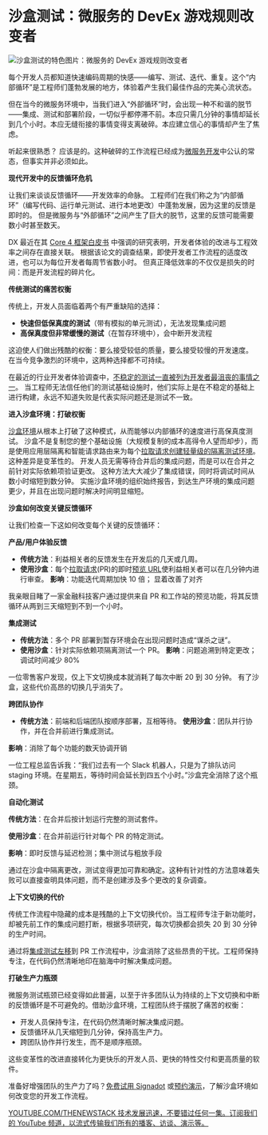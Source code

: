 # 沙盒测试：微服务的 DevEx 游戏规则改变者

![沙盒测试的特色图片：微服务的 DevEx 游戏规则改变者](https://cdn.thenewstack.io/media/2025/03/6a747b14-game-changer-1024x595.jpg)

每个开发人员都知道快速编码周期的快感——编写、测试、迭代、重复。这个“内部循环”是工程师们蓬勃发展的地方，体验着产生我们最佳作品的完美心流状态。

但在当今的微服务环境中，当我们进入“外部循环”时，会出现一种不和谐的脱节——集成、测试和部署阶段，一切似乎都停滞不前。本应只需几分钟的事情却延长到几个小时。本应无缝衔接的事情变得支离破碎。本应建立信心的事情却产生了焦虑。

听起来很熟悉？ 应该是的。这种破碎的工作流程已经成为[微服务开发](https://thenewstack.io/microservices/)中公认的常态，但事实并非必须如此。

**现代开发中的反馈循环危机**

让我们来谈谈反馈循环——开发效率的命脉。 工程师们在我们称之为“内部循环”（编写代码、运行单元测试、进行本地更改）中蓬勃发展，因为这里的反馈是即时的。 但是微服务与“外部循环”之间产生了巨大的脱节，这里的反馈可能需要数小时甚至数天。

DX 最近在其 [Core 4 框架白皮书](https://newsletter.getdx.com/p/introducing-the-dx-core-4) 中强调的研究表明，开发者体验的改进与工程效率之间存在直接关联。 根据该论文的调查结果，即使开发者工作流程的适度改进，也可以为每位开发者每周节省数小时。 但真正降低效率的不仅仅是损失的时间：而是开发流程的碎片化。

**传统测试的痛苦权衡**

传统上，开发人员面临着两个有严重缺陷的选择：

*   **快速但低保真度的测试**（带有模拟的单元测试），无法发现集成问题
*   **高保真度但非常缓慢的测试**（在暂存环境中），会中断开发流程

这迫使人们做出残酷的权衡：要么接受较低的质量，要么接受较慢的开发速度。 在当今竞争激烈的环境中，这两种选择都不可持续。

在最近的行业开发者体验调查中，[不稳定的测试一直被列为开发者最沮丧的事情之一](https://thenewstack.io/is-the-testing-pyramid-broken/)。 当工程师无法信任他们的测试基础设施时，他们实际上是在不稳定的基础上进行构建，永远不知道失败是代表实际问题还是测试不一致。

**进入沙盒环境：打破权衡**

[沙盒环境](https://thenewstack.io/5-ways-ephemeral-environments-transform-microservice-testing/)从根本上打破了这种模式，从而能够以内部循环的速度进行高保真度测试。 沙盒不是复制您的整个基础设施（大规模复制的成本高得令人望而却步），而是使用应用层隔离和智能请求路由来为每个[拉取请求创建轻量级的隔离测试环境](https://thenewstack.io/shifting-testing-left-the-request-isolation-solution/)。
这种差异是变革性的。 开发人员无需等待合并后的集成问题，而是可以在合并之前针对实际依赖项验证更改。 这种方法大大减少了集成错误，同时将调试时间从数小时缩短到数分钟。 实施沙盒环境的组织始终报告，到达生产环境的集成问题更少，并且在出现问题时解决时间明显缩短。

**沙盒如何改变关键反馈循环**

让我们检查一下这如何改变每个关键的反馈循环：

**产品/用户体验反馈**

*   **传统方法**：利益相关者的反馈发生在开发后的几天或几周。
*   **使用沙盒**：每个[拉取请求](https://thenewstack.io/demo-testing-and-previewing-pull-requests-with-signadot/)(PR)的即时[预览 URL](https://thenewstack.io/demo-testing-and-previewing-pull-requests-with-signadot/)使利益相关者可以在几分钟内进行审查。
    **影响**：功能迭代周期加快 10 倍； 显着改善了对齐

我亲眼目睹了一家金融科技客户通过提供来自 PR 和工作站的预览功能，将其反馈循环从两到三天缩短到不到一个小时。

**集成测试**

*   **传统方法**：多个 PR 部署到暂存环境会在出现问题时造成“谋杀之谜”。
*   **使用沙盒**：针对实际依赖项隔离测试一个 PR。
    **影响**：问题追溯到特定更改； 调试时间减少 80%

一位零售客户发现，仅上下文切换成本就消耗了每次中断 20 到 30 分钟。 有了沙盒，这些代价高昂的切换几乎消失了。

**跨团队协作**

*   **传统方法**：前端和后端团队按顺序部署，互相等待。
**使用沙盒**：团队并行协作，并在合并前进行集成测试。

**影响**：消除了每个功能的数天协调开销

一位工程总监告诉我：“我们过去有一个 Slack 机器人，只是为了排队访问 staging 环境。在星期五，等待时间会延长到四五个小时。”沙盒完全消除了这个瓶颈。

**自动化测试**

**传统方法**：在合并后按计划运行完整的测试套件。

**使用沙盒**：在合并前运行针对每个 PR 的特定测试。

**影响**：即时反馈与延迟检测；集中测试与粗放手段

通过在沙盒中隔离更改，测试变得更加可靠和确定。这种有针对性的方法意味着失败可以直接查明具体问题，而不是创建涉及多个更改的复杂调查。

**上下文切换的代价**

传统工作流程中隐藏的成本是残酷的上下文切换代价。当工程师专注于新功能时，却被先前工作的集成问题打断，根据多项研究，每次切换都会损失 20 到 30 分钟的生产时间。

通过将[集成测试左移](https://thenewstack.io/why-we-shift-testing-left-a-software-dev-cycle-that-doesnt-scale/)到 PR 工作流程中，沙盒消除了这些昂贵的干扰。工程师保持专注，在代码仍然清晰地印在脑海中时解决集成问题。

**打破生产力瓶颈**

微服务测试瓶颈已经变得如此普遍，以至于许多团队认为持续的上下文切换和中断的反馈循环是不可避免的。借助沙盒环境，工程团队终于摆脱了痛苦的权衡：

- 开发人员保持专注，在代码仍然清晰时解决集成问题。
- 反馈循环从几天缩短到几分钟，保持高生产力。
- 跨团队协作并行发生，而不是顺序瓶颈。

这些变革性的改进直接转化为更快乐的开发人员、更快的特性交付和更高质量的软件。

准备好增强团队的生产力了吗？[免费试用 Signadot](https://www.signadot.com/signup) 或[预约演示](https://www.signadot.com/schedule-a-call)，了解沙盒环境如何改变您的开发工作流程。

[
YOUTUBE.COM/THENEWSTACK
技术发展迅速，不要错过任何一集。订阅我们的 YouTube
频道，以流式传输我们所有的播客、访谈、演示等。
](https://youtube.com/thenewstack?sub_confirmation=1)